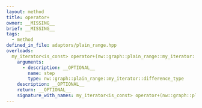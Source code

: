 ```yaml
---
layout: method
title: operator+
owner: __MISSING__
brief: __MISSING__
tags:
  - method
defined_in_file: adaptors/plain_range.hpp
overloads:
  my_iterator<is_const> operator+(nw::graph::plain_range::my_iterator::difference_type) const:
    arguments:
      - description: __OPTIONAL__
        name: step
        type: nw::graph::plain_range::my_iterator::difference_type
    description: __OPTIONAL__
    return: __OPTIONAL__
    signature_with_names: my_iterator<is_const> operator+(nw::graph::plain_range::my_iterator::difference_type step) const
---
```

